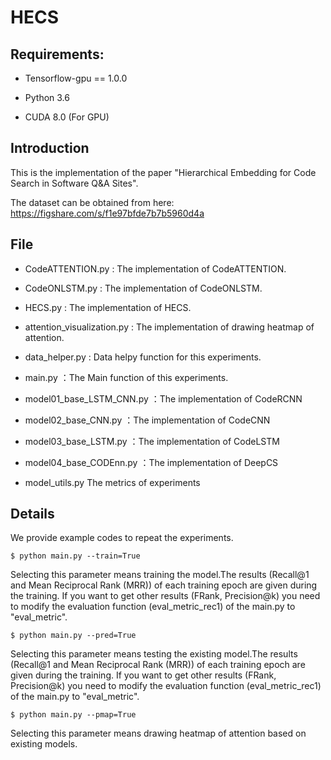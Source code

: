 # HECS

## Requirements:

* Tensorflow-gpu == 1.0.0

* Python 3.6

* CUDA 8.0 (For GPU)

## Introduction

This is the implementation of the paper "Hierarchical Embedding for Code Search in Software Q&A Sites".

The dataset can be obtained from here: https://figshare.com/s/f1e97bfde7b7b5960d4a

## File
 
* CodeATTENTION.py  : The implementation of CodeATTENTION.

* CodeONLSTM.py : The implementation of CodeONLSTM.

* HECS.py : The implementation of HECS.

* attention_visualization.py : The implementation of drawing heatmap of attention.

* data_helper.py : Data helpy function for this experiments.

* main.py ：The Main function of this experiments.

* model01_base_LSTM_CNN.py ：The implementation of CodeRCNN

* model02_base_CNN.py ：The implementation of CodeCNN
 
* model03_base_LSTM.py ：The implementation of CodeLSTM
 
* model04_base_CODEnn.py ：The implementation of DeepCS

* model_utils.py  The metrics of experiments

## Details
We provide example codes to repeat the experiments.

```
$ python main.py --train=True
```
Selecting this parameter means training the model.The results (Recall@1 and Mean Reciprocal Rank (MRR)) of each training epoch are given during the training. If you want to get other results (FRank, Precision@k) you need to modify the evaluation function (eval_metric_rec1) of the main.py to "eval_metric".

```
$ python main.py --pred=True
```
Selecting this parameter means testing the existing model.The results (Recall@1 and Mean Reciprocal Rank (MRR)) of each training epoch are given during the training. If you want to get other results (FRank, Precision@k) you need to modify the evaluation function (eval_metric_rec1) of the main.py to "eval_metric".

```
$ python main.py --pmap=True
```
Selecting this parameter means drawing heatmap of attention based on existing models.

